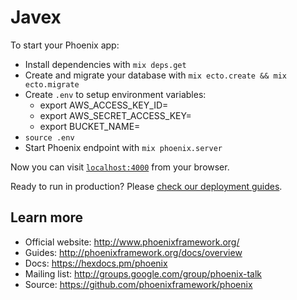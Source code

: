 # Javex

To start your Phoenix app:

  * Install dependencies with `mix deps.get`
  * Create and migrate your database with `mix ecto.create && mix ecto.migrate`
  * Create `.env` to setup environment variables:
      - export AWS_ACCESS_KEY_ID=
      - export AWS_SECRET_ACCESS_KEY=
      - export BUCKET_NAME=
  * `source .env`
  * Start Phoenix endpoint with `mix phoenix.server`

Now you can visit [`localhost:4000`](http://localhost:4000) from your browser.

Ready to run in production? Please [check our deployment guides](http://www.phoenixframework.org/docs/deployment).

## Learn more

  * Official website: http://www.phoenixframework.org/
  * Guides: http://phoenixframework.org/docs/overview
  * Docs: https://hexdocs.pm/phoenix
  * Mailing list: http://groups.google.com/group/phoenix-talk
  * Source: https://github.com/phoenixframework/phoenix
